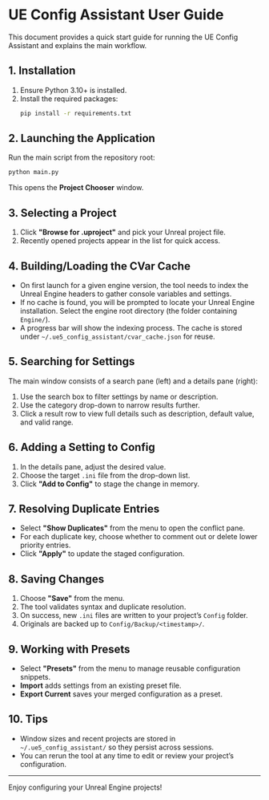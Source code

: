 # UE Config Assistant User Guide

This document provides a quick start guide for running the UE Config Assistant and explains the main workflow.

## 1. Installation

1. Ensure Python 3.10+ is installed.
2. Install the required packages:
   ```bash
   pip install -r requirements.txt
   ```

## 2. Launching the Application

Run the main script from the repository root:
```bash
python main.py
```
This opens the **Project Chooser** window.

## 3. Selecting a Project

1. Click **"Browse for .uproject"** and pick your Unreal project file.
2. Recently opened projects appear in the list for quick access.

## 4. Building/Loading the CVar Cache

- On first launch for a given engine version, the tool needs to index the Unreal Engine headers to gather console variables and settings.
- If no cache is found, you will be prompted to locate your Unreal Engine installation. Select the engine root directory (the folder containing `Engine/`).
- A progress bar will show the indexing process. The cache is stored under `~/.ue5_config_assistant/cvar_cache.json` for reuse.

## 5. Searching for Settings

The main window consists of a search pane (left) and a details pane (right):

1. Use the search box to filter settings by name or description.
2. Use the category drop-down to narrow results further.
3. Click a result row to view full details such as description, default value, and valid range.

## 6. Adding a Setting to Config

1. In the details pane, adjust the desired value.
2. Choose the target `.ini` file from the drop-down list.
3. Click **"Add to Config"** to stage the change in memory.

## 7. Resolving Duplicate Entries

- Select **"Show Duplicates"** from the menu to open the conflict pane.
- For each duplicate key, choose whether to comment out or delete lower priority entries.
- Click **"Apply"** to update the staged configuration.

## 8. Saving Changes

1. Choose **"Save"** from the menu.
2. The tool validates syntax and duplicate resolution.
3. On success, new `.ini` files are written to your project’s `Config` folder.
4. Originals are backed up to `Config/Backup/<timestamp>/`.

## 9. Working with Presets

- Select **"Presets"** from the menu to manage reusable configuration snippets.
- **Import** adds settings from an existing preset file.
- **Export Current** saves your merged configuration as a preset.

## 10. Tips

- Window sizes and recent projects are stored in `~/.ue5_config_assistant/` so they persist across sessions.
- You can rerun the tool at any time to edit or review your project’s configuration.

---
Enjoy configuring your Unreal Engine projects!
